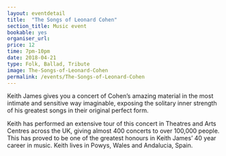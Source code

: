 ```yaml
---
layout: eventdetail
title:  "The Songs of Leonard Cohen"
section_title: Music event
bookable: yes
organiser_url:
price: 12
time: 7pm-10pm
date: 2018-04-21
type: Folk, Ballad, Tribute
image: The-Songs-of-Leonard-Cohen
permalink: /events/The-Songs-of-Leonard-Cohen
---
```


Keith James gives you a concert of Cohen’s amazing material in the most intimate and sensitive way imaginable, exposing the solitary inner strength of his greatest songs in their original perfect form.

Keith has performed an extensive tour of this concert in Theatres and Arts Centres across the UK, giving almost 400 concerts to over 100,000 people. This has proved to be one of the greatest honours in Keith James’ 40 year career in music. Keith lives in Powys, Wales and Andalucia, Spain.
